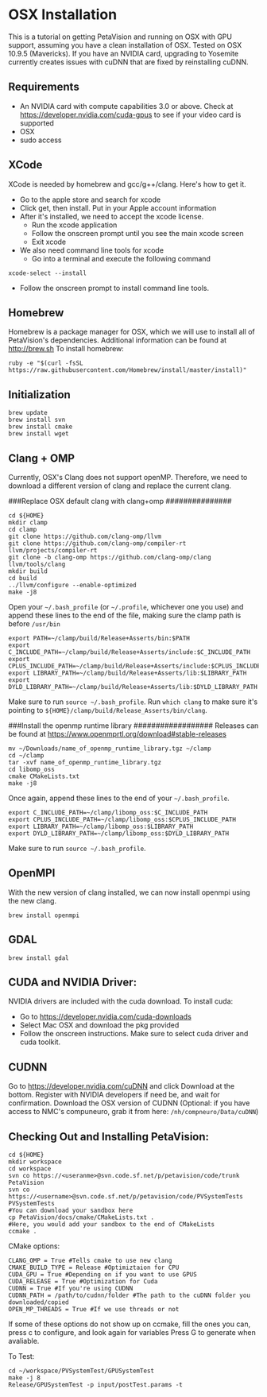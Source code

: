 OSX Installation
==================================

This is a tutorial on getting PetaVision and running on OSX with GPU support, assuming you have a clean installation of OSX. Tested on OSX 10.9.5 (Mavericks). If you have an NVIDIA card, upgrading to Yosemite currently creates issues with cuDNN that are fixed by reinstalling cuDNN.


Requirements
----------------------------------
- An NVIDIA card with compute capabilities 3.0 or above. Check at <https://developer.nvidia.com/cuda-gpus> to see if your video card is supported
- OSX
- sudo access


XCode
----------------------------------
XCode is needed by homebrew and gcc/g++/clang. Here's how to get it.
- Go to the apple store and search for xcode
- Click get, then install. Put in your Apple account information
- After it's installed, we need to accept the xcode license.
   + Run the xcode application
   + Follow the onscreen prompt until you see the main xcode screen
   + Exit xcode
- We also need command line tools for xcode
   + Go into a terminal and execute the following command

~~~~~~~~~~~~~~~~~~~~~~~~~{.sh}
xcode-select --install
~~~~~~~~~~~~~~~~~~~~~~~~~

   + Follow the onscreen prompt to install command line tools.


Homebrew
----------------------------------
Homebrew is a package manager for OSX, which we will use to install all of PetaVision's dependencies. Additional information can be found at <http://brew.sh>
To install homebrew:

~~~~~~~~~~~~~~~~~~~~~~~~~{.sh}
ruby -e "$(curl -fsSL https://raw.githubusercontent.com/Homebrew/install/master/install)"
~~~~~~~~~~~~~~~~~~~~~~~~~

Initialization
----------------------------------

~~~~~~~~~~~~~~~~~~~~~~~~~{.sh}
brew update
brew install svn
brew install cmake
brew install wget
~~~~~~~~~~~~~~~~~~~~~~~~~

Clang + OMP
----------------------------------
Currently, OSX's Clang does not support openMP. Therefore, we need to download a different version of clang and replace the current clang.

###Replace OSX default clang with clang+omp ###############

~~~~~~~~~~~~~~~~~~~~~~~~~{.sh}
cd ${HOME}
mkdir clamp
cd clamp
git clone https://github.com/clang-omp/llvm
git clone https://github.com/clang-omp/compiler-rt llvm/projects/compiler-rt
git clone -b clang-omp https://github.com/clang-omp/clang llvm/tools/clang
mkdir build
cd build
../llvm/configure --enable-optimized
make -j8
~~~~~~~~~~~~~~~~~~~~~~~~~

Open your `~/.bash_profile` (or `~/.profile`, whichever one you use) and append these lines to the end of the file, making sure the clamp path is before `/usr/bin`

~~~~~~~~~~~~~~~~~~~~~~~~~{.sh}
export PATH=~/clamp/build/Release+Asserts/bin:$PATH 
export C_INCLUDE_PATH=~/clamp/build/Release+Asserts/include:$C_INCLUDE_PATH
export CPLUS_INCLUDE_PATH=~/clamp/build/Release+Asserts/include:$CPLUS_INCLUDE_PATH
export LIBRARY_PATH=~/clamp/build/Release+Asserts/lib:$LIBRARY_PATH
export DYLD_LIBRARY_PATH=~/clamp/build/Release+Asserts/lib:$DYLD_LIBRARY_PATH
~~~~~~~~~~~~~~~~~~~~~~~~~

Make sure to run `source ~/.bash_profile`.
Run `which clang` to make sure it's pointing to `${HOME}/clamp/build/Release_Asserts/bin/clang`.

###Install the openmp runtime library ##################
Releases can be found at <https://www.openmprtl.org/download#stable-releases>

~~~~~~~~~~~~~~~~~~~~~~~~~{.sh}
mv ~/Downloads/name_of_openmp_runtime_library.tgz ~/clamp
cd ~/clamp
tar -xvf name_of_openmp_runtime_library.tgz
cd libomp_oss
cmake CMakeLists.txt
make -j8
~~~~~~~~~~~~~~~~~~~~~~~~~

Once again, append these lines to the end of your `~/.bash_profile`.

~~~~~~~~~~~~~~~~~~~~~~~~~{.sh}
export C_INCLUDE_PATH=~/clamp/libomp_oss:$C_INCLUDE_PATH
export CPLUS_INCLUDE_PATH=~/clamp/libomp_oss:$CPLUS_INCLUDE_PATH
export LIBRARY_PATH=~/clamp/libomp_oss:$LIBRARY_PATH
export DYLD_LIBRARY_PATH=~/clamp/libomp_oss:$DYLD_LIBRARY_PATH
~~~~~~~~~~~~~~~~~~~~~~~~~

Make sure to run `source ~/.bash_profile`.


OpenMPI
----------------------------------
With the new version of clang installed, we can now install openmpi using the new clang.

~~~~~~~~~~~~~~~~~~~~~~~~~{.sh}
brew install openmpi
~~~~~~~~~~~~~~~~~~~~~~~~~


GDAL
----------------------------------
~~~~~~~~~~~~~~~~~~~~~~~~~{.sh}
brew install gdal
~~~~~~~~~~~~~~~~~~~~~~~~~


CUDA and NVIDIA Driver:
----------------------------------
NVIDIA drivers are included with the cuda download. To install cuda:
- Go to <https://developer.nvidia.com/cuda-downloads>
- Select Mac OSX and download the pkg provided
- Follow the onscreen instructions. Make sure to select cuda driver and cuda toolkit.


CUDNN
----------------------------------
Go to <https://developer.nvidia.com/cuDNN> and click Download at the bottom.
Register with NVIDIA developers if need be, and wait for confirmation.
Download the OSX version of CUDNN
(Optional: if you have access to NMC's compuneuro, grab it from here: `/nh/compneuro/Data/cuDNN`)


Checking Out and Installing PetaVision:
----------------------------------

~~~~~~~~~~~~~~~~~~~~{.sh}
cd ${HOME}
mkdir workspace
cd workspace
svn co https://<useranme>@svn.code.sf.net/p/petavision/code/trunk PetaVision
svn co https://<username>@svn.code.sf.net/p/petavision/code/PVSystemTests PVSystemTests
#You can download your sandbox here
cp PetaVision/docs/cmake/CMakeLists.txt .
#Here, you would add your sandbox to the end of CMakeLists
ccmake .
~~~~~~~~~~~~~~~~~~~~

CMake options:
~~~~~~~~~~~~~~~~~~~~
CLANG_OMP = True #Tells cmake to use new clang
CMAKE_BUILD_TYPE = Release #Optimiztaion for CPU
CUDA_GPU = True #Depending on if you want to use GPUS
CUDA_RELEASE = True #Optimization for Cuda
CUDNN = True #If you're using CUDNN
CUDNN_PATH = /path/to/cudnn/folder #The path to the cuDNN folder you downloaded/copied
OPEN_MP_THREADS = True #If we use threads or not
~~~~~~~~~~~~~~~~~~~~

If some of these options do not show up on ccmake, fill the ones you can, press c to configure, and look again for variables
Press G to generate when avaliable.

To Test:

~~~~~~~~~~~~~~~~~~~~{.sh}
cd ~/workspace/PVSystemTest/GPUSystemTest
make -j 8
Release/GPUSystemTest -p input/postTest.params -t
~~~~~~~~~~~~~~~~~~~~

